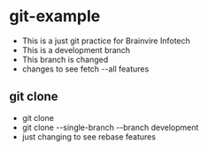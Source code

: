# git-example
- This is a just git practice for Brainvire Infotech
- This is a development branch
- This branch is changed
- changes to see fetch --all features

## git clone
- git clone <link>
- git clone --single-branch --branch development <link>
- just changing to see rebase features
